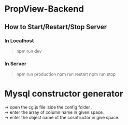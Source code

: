 # PropView-Backend

## How to Start/Restart/Stop Server

### In Localhost
> npm run dev

### In Server
> npm run production
> npm run restart
> npm run stop

# Mysql constructor generator 
-> open the cg.js file iside the config folder .<br>
-> enter the array of column name in given space.<br>
-> enter the object name of the cosntructor in give space.<br>